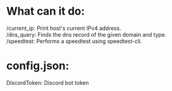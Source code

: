 # What can it do:
  /current_ip: Print host's current IPv4 address.  
  /dns_query: Finds the dns record of the given domain and type.  
  /speedtest: Performs a speedtest using speedtest-cli.
# config.json:
DiscordToken: Discord bot token  